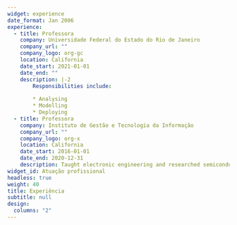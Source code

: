 ```yaml
---
widget: experience
date_format: Jan 2006
experience:
  - title: Professora
    company: Universidade Federal do Estado do Rio de Janeiro
    company_url: ""
    company_logo: org-gc
    location: California
    date_start: 2021-01-01
    date_end: ""
    description: |-2
        Responsibilities include:
        
        * Analysing
        * Modelling
        * Deploying
  - title: Professora
    company: Instituto de Gestão e Tecnologia da Informação
    company_url: ""
    company_logo: org-x
    location: California
    date_start: 2016-01-01
    date_end: 2020-12-31
    description: Taught electronic engineering and researched semiconductor physics.
widget_id: Atuação profissional
headless: true
weight: 40
title: Experiência
subtitle: null
design:
  columns: "2"
---
```

